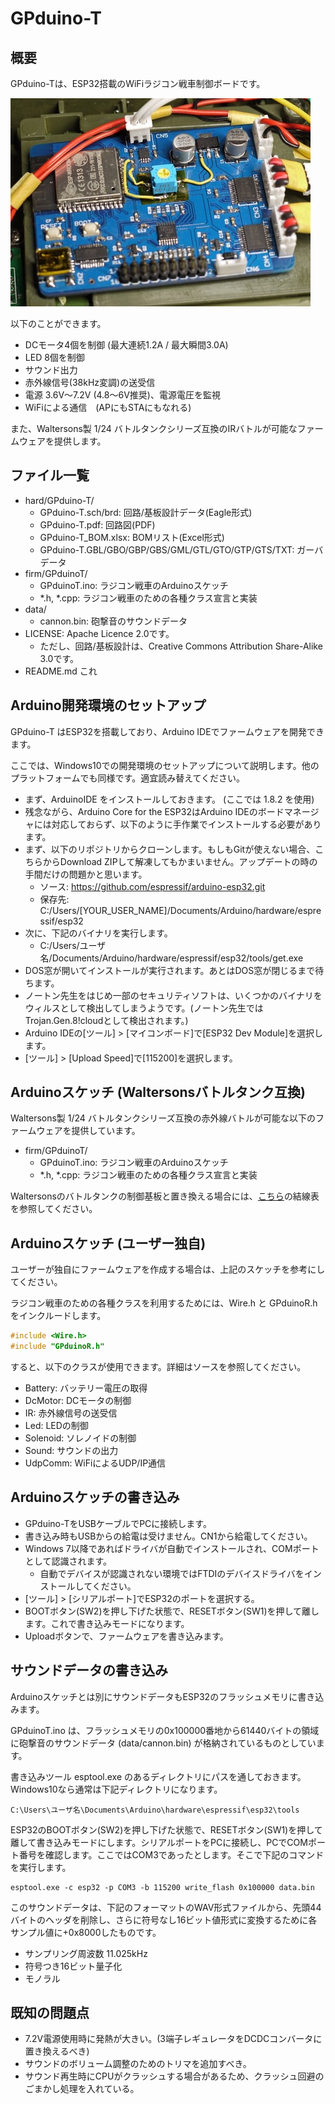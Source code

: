 GPduino-T
=========
## 概要
GPduino-Tは、ESP32搭載のWiFiラジコン戦車制御ボードです。

![写真](photo.jpg)

以下のことができます。

* DCモータ4個を制御 (最大連続1.2A / 最大瞬間3.0A)
* LED 8個を制御
* サウンド出力
* 赤外線信号(38kHz変調)の送受信
* 電源 3.6V～7.2V (4.8～6V推奨)、電源電圧を監視
* WiFiによる通信　(APにもSTAにもなれる)

また、Waltersons製 1/24 バトルタンクシリーズ互換のIRバトルが可能なファームウェアを提供します。

## ファイル一覧

* hard/GPduino-T/
	* GPduino-T.sch/brd: 回路/基板設計データ(Eagle形式)
	* GPduino-T.pdf: 回路図(PDF)
	* GPduino-T_BOM.xlsx: BOMリスト(Excel形式)
	* GPduino-T.GBL/GBO/GBP/GBS/GML/GTL/GTO/GTP/GTS/TXT: ガーバデータ
* firm/GPduinoT/
	* GPduinoT.ino: ラジコン戦車のArduinoスケッチ
	* *.h, *.cpp: ラジコン戦車のための各種クラス宣言と実装 
* data/
	* cannon.bin: 砲撃音のサウンドデータ
* LICENSE: Apache Licence 2.0です。
	* ただし、回路/基板設計は、Creative Commons Attribution Share-Alike 3.0です。
* README.md これ

## Arduino開発環境のセットアップ
GPduino-T はESP32を搭載しており、Arduino IDEでファームウェアを開発できます。

ここでは、Windows10での開発環境のセットアップについて説明します。他のプラットフォームでも同様です。適宜読み替えてください。

* まず、ArduinoIDE をインストールしておきます。 (ここでは 1.8.2 を使用)
* 残念ながら、Arduino Core for the ESP32はArduino IDEのボードマネージャには対応しておらず、以下のように手作業でインストールする必要があります。
* まず、以下のリポジトリからクローンします。もしもGitが使えない場合、こちらからDownload ZIPして解凍してもかまいません。アップデートの時の手間だけの問題かと思います。
	* ソース: https://github.com/espressif/arduino-esp32.git
    * 保存先: C:/Users/[YOUR_USER_NAME]/Documents/Arduino/hardware/espressif/esp32
* 次に、下記のバイナリを実行します。
	* C:/Users/ユーザ名/Documents/Arduino/hardware/espressif/esp32/tools/get.exe
* DOS窓が開いてインストールが実行されます。あとはDOS窓が閉じるまで待ちます。
* ノートン先生をはじめ一部のセキュリティソフトは、いくつかのバイナリをウィルスとして検出してしまうようです。(ノートン先生ではTrojan.Gen.8!cloudとして検出されます。)
* Arduino IDEの[ツール] > [マイコンボード]で[ESP32 Dev Module]を選択します。
* [ツール] > [Upload Speed]で[115200]を選択します。

## Arduinoスケッチ (Waltersonsバトルタンク互換)

Waltersons製 1/24 バトルタンクシリーズ互換の赤外線バトルが可能な以下のファームウェアを提供しています。
* firm/GPduinoT/
	* GPduinoT.ino: ラジコン戦車のArduinoスケッチ
	* *.h, *.cpp: ラジコン戦車のための各種クラス宣言と実装

Waltersonsのバトルタンクの制御基板と置き換える場合には、[こちら](http://d.hatena.ne.jp/licheng/20170421/p1)の結線表を参照してください。

## Arduinoスケッチ (ユーザー独自)
ユーザーが独自にファームウェアを作成する場合は、上記のスケッチを参考にしてください。

ラジコン戦車のための各種クラスを利用するためには、Wire.h と GPduinoR.h をインクルードします。
``` c
#include <Wire.h>
#include "GPduinoR.h"
```
すると、以下のクラスが使用できます。詳細はソースを参照してください。

* Battery: バッテリー電圧の取得
* DcMotor: DCモータの制御
* IR: 赤外線信号の送受信
* Led: LEDの制御
* Solenoid: ソレノイドの制御
* Sound: サウンドの出力
* UdpComm: WiFiによるUDP/IP通信

## Arduinoスケッチの書き込み
* GPduino-TをUSBケーブルでPCに接続します。
* 書き込み時もUSBからの給電は受けません。CN1から給電してください。
* Windows 7以降であればドライバが自動でインストールされ、COMポートとして認識されます。
	* 自動でデバイスが認識されない環境ではFTDIのデバイスドライバをインストールしてください。
* [ツール] > [シリアルポート]でESP32のポートを選択する。
* BOOTボタン(SW2)を押し下げた状態で、RESETボタン(SW1)を押して離します。これで書き込みモードになります。
* Uploadボタンで、ファームウェアを書き込みます。

## サウンドデータの書き込み
Arduinoスケッチとは別にサウンドデータもESP32のフラッシュメモリに書き込みます。

GPduinoT.ino は、フラッシュメモリの0x100000番地から61440バイトの領域に砲撃音のサウンドデータ (data/cannon.bin) が格納されているものとしています。

書き込みツール esptool.exe のあるディレクトリにパスを通しておきます。Windows10なら通常は下記ディレクトリになります。
```
C:\Users\ユーザ名\Documents\Arduino\hardware\espressif\esp32\tools
```
ESP32のBOOTボタン(SW2)を押し下げた状態で、RESETボタン(SW1)を押して離して書き込みモードにします。シリアルポートをPCに接続し、PCでCOMポート番号を確認します。ここではCOM3であったとします。そこで下記のコマンドを実行します。

```
esptool.exe -c esp32 -p COM3 -b 115200 write_flash 0x100000 data.bin
```

このサウンドデータは、下記のフォーマットのWAV形式ファイルから、先頭44バイトのヘッダを削除し、さらに符号なし16ビット値形式に変換するために各サンプル値に+0x8000したものです。
* サンプリング周波数 11.025kHz
* 符号つき16ビット量子化
* モノラル

## 既知の問題点

* 7.2V電源使用時に発熱が大きい。(3端子レギュレータをDCDCコンバータに置き換えるべき)
* サウンドのボリューム調整のためのトリマを追加すべき。
* サウンド再生時にCPUがクラッシュする場合があるため、クラッシュ回避のごまかし処理を入れている。